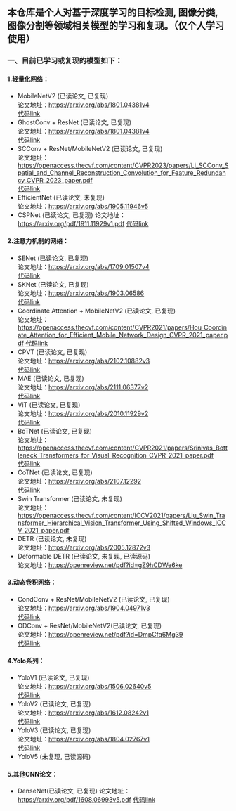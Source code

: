## 本仓库是个人对基于深度学习的目标检测, 图像分类, 图像分割等领域相关模型的学习和复现。（仅个人学习使用）

### 一、目前已学习或复现的模型如下：

#### 1.轻量化网络：
- MobileNetV2 (已读论文, 已复现)  
    论文地址：https://arxiv.org/abs/1801.04381v4  
    [代码link](https://github.com/syz247179876/cv-deep-learning/tree/main/network)
- GhostConv + ResNet (已读论文, 已复现)  
    论文地址：https://arxiv.org/abs/1801.04381v4  
    [代码link](https://github.com/syz247179876/cv-deep-learning/tree/main/other_utils/conv)
- SCConv + ResNet/MobileNetV2 (已读论文, 已复现)  
    论文地址：https://openaccess.thecvf.com/content/CVPR2023/papers/Li_SCConv_Spatial_and_Channel_Reconstruction_Convolution_for_Feature_Redundancy_CVPR_2023_paper.pdf  
    [代码link](https://github.com/syz247179876/cv-deep-learning/tree/main/other_utils/conv)
- EfficientNet (已读论文, 未复现)  
    论文地址：https://arxiv.org/abs/1905.11946v5  
- CSPNet (已读论文, 已复现)
    论文地址：https://arxiv.org/pdf/1911.11929v1.pdf
    [代码link](https://github.com/syz247179876/cv-deep-learning/tree/main/network)

#### 2.注意力机制的网络：
- SENet (已读论文, 已复现)  
    论文地址：https://arxiv.org/abs/1709.01507v4  
    [代码link](https://github.com/syz247179876/cv-deep-learning/tree/main/Attention)
- SKNet (已读论文, 已复现)  
    论文地址：https://arxiv.org/abs/1903.06586  
    [代码link](https://github.com/syz247179876/cv-deep-learning/tree/main/Attention)
- Coordinate Attention + MobileNetV2 (已读论文, 已复现)  
    论文地址：https://openaccess.thecvf.com/content/CVPR2021/papers/Hou_Coordinate_Attention_for_Efficient_Mobile_Network_Design_CVPR_2021_paper.pdf
    [代码link](https://github.com/syz247179876/cv-deep-learning/tree/main/Attention)
- CPVT (已读论文, 已复现)  
    论文地址：https://arxiv.org/abs/2102.10882v3  
    [代码link](https://github.com/syz247179876/cv-deep-learning/tree/main/Attention)
- MAE (已读论文, 已复现)  
    论文地址：https://arxiv.org/abs/2111.06377v2  
    [代码link](https://github.com/syz247179876/cv-deep-learning/tree/main/Attention)
- ViT (已读论文, 已复现)  
    论文地址：https://arxiv.org/abs/2010.11929v2    
    [代码link](https://github.com/syz247179876/cv-deep-learning/tree/main/image_classification)
- BoTNet (已读论文, 已复现)  
    论文地址：https://openaccess.thecvf.com/content/CVPR2021/papers/Srinivas_Bottleneck_Transformers_for_Visual_Recognition_CVPR_2021_paper.pdf  
    [代码link](https://github.com/syz247179876/cv-deep-learning/tree/main/network)
- CoTNet (已读论文, 已复现)  
    论文地址：https://arxiv.org/abs/2107.12292  
    [代码link](https://github.com/syz247179876/cv-deep-learning/tree/main/network)
- Swin Transformer (已读论文, 未复现)  
    论文地址：https://openaccess.thecvf.com/content/ICCV2021/papers/Liu_Swin_Transformer_Hierarchical_Vision_Transformer_Using_Shifted_Windows_ICCV_2021_paper.pdf
- DETR (已读论文, 未复现)  
    论文地址：https://arxiv.org/abs/2005.12872v3
- Deformable DETR (已读论文, 未复现, 已读源码)  
    论文地址：https://openreview.net/pdf?id=gZ9hCDWe6ke

#### 3.动态卷积网络：
- CondConv + ResNet/MobileNetV2 (已读论文, 已复现)  
    论文地址：https://arxiv.org/abs/1904.04971v3  
    [代码link](https://github.com/syz247179876/cv-deep-learning/tree/main/network)
- ODConv + ResNet/MobileNetV2(已读论文, 已复现)  
    论文地址：https://openreview.net/pdf?id=DmpCfq6Mg39  
    [代码link](https://github.com/syz247179876/cv-deep-learning/tree/main/network)

#### 4.Yolo系列：
- YoloV1 (已读论文, 已复现)  
    论文地址：https://arxiv.org/abs/1506.02640v5  
    [代码link](https://github.com/syz247179876/cv-deep-learning/tree/main/object_detection)
- YoloV2 (已读论文, 已复现)  
    论文地址：https://arxiv.org/abs/1612.08242v1  
    [代码link](https://github.com/syz247179876/cv-deep-learning/tree/main/object_detection)
- YoloV3 (已读论文, 已复现)  
    论文地址：https://arxiv.org/abs/1804.02767v1  
    [代码link](https://github.com/syz247179876/cv-deep-learning/tree/main/object_detection)
- YoloV5 (未复现, 已读源码)  


#### 5.其他CNN论文：
- DenseNet(已读论文, 已复现)
    论文地址：https://arxiv.org/pdf/1608.06993v5.pdf
    [代码link](https://github.com/syz247179876/cv-deep-learning/tree/main/network)

